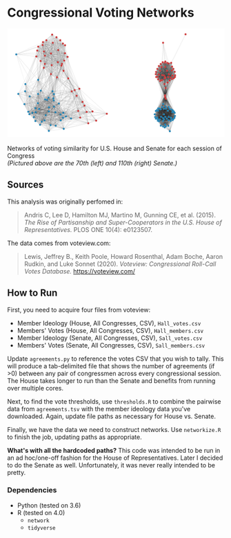 # Congressional Voting Networks

![U.S. Senate Voting Networks](doc/networks-senate.png)

Networks of voting similarity for U.S. House and Senate for each session of Congress  
*(Pictured above are the 70th (left) and 110th (right) Senate.)*

## Sources

This analysis was originally perfomed in:

> Andris C, Lee D, Hamilton MJ, Martino M, Gunning CE, et al. (2015). *The Rise of Partisanship and Super-Cooperators in the U.S. House of Representatives.* PLOS ONE 10(4): e0123507.

The data comes from voteview.com:

> Lewis, Jeffrey B., Keith Poole, Howard Rosenthal, Adam Boche, Aaron Rudkin, and Luke Sonnet (2020). *Voteview: Congressional Roll-Call Votes Database.* https://voteview.com/ 

## How to Run

First, you need to acquire four files from voteview:

- Member Ideology (House, All Congresses, CSV), `Hall_votes.csv`
- Members' Votes (House, All Congresses, CSV), `Hall_members.csv`
- Member Ideology (Senate, All Congresses, CSV), `Sall_votes.csv`
- Members' Votes (Senate, All Congresses, CSV), `Sall_members.csv`

Update `agreements.py` to reference the votes CSV that you wish to tally. This will produce a tab-delimited file that shows the number of agreements (if >0) between any pair of congressmen across every congressional session. The House takes longer to run than the Senate and benefits from running over multiple cores.

Next, to find the vote thresholds, use `thresholds.R` to combine the pairwise data from `agreements.tsv` with the member ideology data you've downloaded. Again, update file paths as necessary for House vs. Senate.

Finally, we have the data we need to construct networks. Use `networkize.R` to finish the job, updating paths as appropriate.

**What's with all the hardcoded paths?** This code was intended to be run in an ad hoc/one-off fashion for the House of Representatives. Later I decided to do the Senate as well. Unfortunately, it was never really intended to be pretty.

### Dependencies

- Python (tested on 3.6)
- R (tested on 4.0)
    - `network`
    - `tidyverse`
